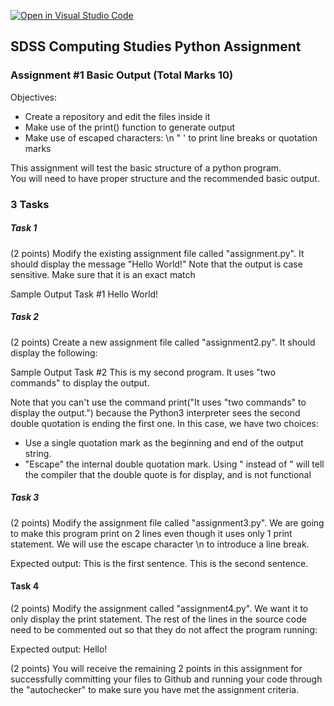 [![Open in Visual Studio Code](https://classroom.github.com/assets/open-in-vscode-f059dc9a6f8d3a56e377f745f24479a46679e63a5d9fe6f495e02850cd0d8118.svg)](https://classroom.github.com/online_ide?assignment_repo_id=5624836&assignment_repo_type=AssignmentRepo)
## SDSS Computing Studies Python Assignment
### Assignment #1 Basic Output (Total Marks 10)

Objectives:
* Create a repository and edit the files inside it
* Make use of the print() function to generate output
* Make use of escaped characters: \n \" \' to print line breaks or quotation marks

This assignment will test the basic structure of a python program.  
You will need to have proper structure and the recommended basic output.

### 3 Tasks

##### Task 1
(2 points) Modify the existing assignment file called "assignment.py".  It should display the message "Hello World!" Note that the output is case sensitive. Make sure that it is an exact match

Sample Output Task #1
Hello World!

##### Task 2
(2 points) Create a new assignment file called "assignment2.py".  It should display the following:

Sample Output Task #2
This is my second program.
It uses "two commands" to display the output.

Note that you can't use the command print("It uses "two commands" to display the output.") because the Python3 interpreter sees the second double quotation is ending the first one.  In this case, we have two choices:
  - Use a single quotation mark as the beginning and end of the output string.
  - "Escape" the internal double quotation mark.  Using \" instead of " will tell the compiler that the double quote is for display, and is not functional

##### Task 3
(2 points) Modify the assignment file called "assignment3.py".  We are going to make
this program print on 2 lines even though it uses only 1 print statement. We will use
the escape character \n to introduce a line break.

Expected output:
This is the first sentence.
This is the second sentence.

#### Task 4
(2 points) Modify the assignment called "assignment4.py".  We want it to only display the print statement.  The rest of the lines in the source code need to be commented out so that they do not affect the program running:

Expected output:
Hello!

(2 points) You will receive the remaining 2 points in this assignment for successfully committing your files to Github and running your code through the "autochecker" to make sure you have met the assignment criteria.
